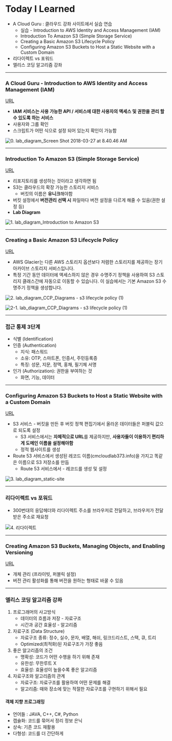 # Today I Learned

* A Cloud Guru : 클라우드 강좌 사이트에서 실습 연습
  * 실습 - Introduction to AWS Identity and Access Management (IAM)
  * Introduction To Amazon S3 (Simple Storage Service)
  * Creating a Basic Amazon S3 Lifecycle Policy
  * Configuring Amazon S3 Buckets to Host a Static Website with a Custom Domain
* 리다이렉트 vs 포워드
* 엘리스 코딩 알고리즘 강좌

---



### A Cloud Guru - Introduction to AWS Identity and Access Management (IAM)

[URL](https://learn.acloud.guru/handson/e907e3ec-1021-4208-8bb4-04ddfd99280d)

* **IAM 서비스는 사용 가능한 API / 서비스에 대한 사용자의 액세스 및 권한을 관리 할 수 있도록 하는 서비스**
* 사용자와 그룹 확인
* 스크립트가 어떤 식으로 설정 되어 있는지 확인이 가능함

![0. lab_diagram_Screen Shot 2018-03-27 at 8.40.46 AM](https://github.com/nickhealthy/TIL/blob/master/2020_10_05/img/0.%20lab_diagram_Screen%20Shot%202018-03-27%20at%208.40.46%20AM.png)

----



### Introduction To Amazon S3 (Simple Storage Service)

[URL](https://learn.acloud.guru/handson/01b6c36f-f1e9-4067-b9d9-5ef24bae56ad)

* 리포지토리를 생성하는 것이라고 생각하면 됨
* S3는 클라우드의 확장 가능한 스토리지 서비스
  * 버킷의 이름은 **유니크**해야함
* 버킷 설정에서 **버전관리 선택 시** 파일마다 버전 설정을 다르게 해줄 수 있음(권한 설정 등)
* **Lab Diagram**

![1. lab_diagram_Introduction to Amazon S3](https://github.com/nickhealthy/TIL/blob/master/2020_10_05/img/1.%20lab_diagram_Introduction%20to%20Amazon%20S3.png)

---



### Creating a Basic Amazon S3 Lifecycle Policy

[URL](https://learn.acloud.guru/handson/d485772f-3128-4e2e-99c8-e948bbb95fc2)

* AWS Glacier는 다른 AWS 스토리지 옵션보다 저렴한 스토리지를 제공하는 장기 아카이브 스토리지 서비스입니다.
* 특정 기간 동안 데이터에 액세스하지 않은 경우 수명주기 정책을 사용하여 S3 스토리지 클래스간에 자동으로 이동할 수 있습니다. 이 실습에서는 기본 Amazon S3 수명주기 정책을 생성합니다.

![2. lab_diagram_CCP_Diagrams - s3 lifecycle policy (1)](https://github.com/nickhealthy/TIL/blob/master/2020_10_05/img/2-1.%20lab_diagram_CCP_Diagrams%20-%20s3%20lifecycle%20policy%20(1).png)

![2-1. lab_diagram_CCP_Diagrams - s3 lifecycle policy (1)](https://github.com/nickhealthy/TIL/blob/master/2020_10_05/img/2.%20lab_diagram_CCP_Diagrams%20-%20s3%20lifecycle%20policy%20(1).png)

---



### 접근 통제 3단계

- 식별 (Identification)
- 인증 (Authentication)
  - 지식: 패스워드
  - 소유: OTP, 스마트폰, 인증서, 주민등록증
  - 특징: 성문, 지문, 정맥, 홍채, 필기체 서명
- 인가 (Authorization): 권한을 부여하는 것
  - 화면, 기능, 데이터

---



### Configuring Amazon S3 Buckets to Host a Static Website with a Custom Domain

[URL](https://learn.acloud.guru/handson/2d9e37e1-3733-4227-8e46-8d22dc519585)

* S3 서비스 - 버킷을 만든 후 버킷 정책 편집기에서 올라온 데이터들은 퍼블릭 값으로 되도록 설정
  * S3 서비스에서는 **자체적으로 URL**를 제공하지만, **사용자들이 이용하기 편리하게 도메인 이름을 설정해야함**
  * 정적 웹사이트를 생성
* Route 53 서비스에서 생성된 레코드 이름(cmcloudlab373.info)을 가지고 똑같은 이름으로 S3 저장소를 만듬
  * Route 53 서비스에서 - 레코드를 생성 및 설정

![3. lab_diagram_static-site](https://github.com/nickhealthy/TIL/blob/master/2020_10_05/img/3.%20lab_diagram_static-site.png)

---



### 리다이렉트 vs 포워드

* 300번대의 응답헤더와 리다이렉트 주소를 브라우저로 전달하고, 브라우저가 전달받은 주소로 재요청

![4. 리다이렉트](https://github.com/nickhealthy/TIL/blob/master/2020_10_05/img/4.%20%EB%A6%AC%EB%8B%A4%EC%9D%B4%EB%A0%89%ED%8A%B8.PNG)

---



### Creating Amazon S3 Buckets, Managing Objects, and Enabling Versioning

[URL](https://learn.acloud.guru/handson/c3870bf7-5d98-44fe-acf5-4c0bbdddb3d9)

* 개체 관리 (프라이빗, 퍼블릭 설정)
* 버전 관리 활성화를 통해 버전을 원하는 형태로 바꿀 수 있음

---



### 엘리스 코딩 알고리즘 강좌

1. 프로그래머의 사고방식
   * 데이터의 흐름과 저장 - 자료구조
   * 시간과 공간 효율성 - 알고리즘
2. 자료구조 (Data Structure)
   * 자료구조 종류: 정수, 실수, 문자, 배열, 해쉬, 링크드리스트, 스택, 큐, 트리
   * Optimized(최적화)된 자료구조가 가장 좋음
3. 좋은 알고리즘의 조건
   * 명확성: 코드가 어떤 수행을 하기 위해 존재
   * 유한성: 무한루트 X
   * 효율성: 효율성이 높을수록 좋은 알고리즘
4. 자료구조와 알고리즘의 관계
   * 자료구조: 자료구조를 활용하여 어떤 문제를 해결
   * 알고리즘: 때와 장소에 맞는 적절한 자료구조를 구현하기 위해서 필요

#### 객체 지향 프로그래밍

* 언어들 : JAVA, C++, C#, Python
* 캡슐화: 코드를 묶어서 정리 정보 은닉
* 상속: 기존 코드 재활용
* 다형성: 코드를 더 간단하게